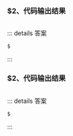 ### $2、代码输出结果

```js

```

::: details 答案

```text
$
```

:::

### $2、代码输出结果

```js

```

::: details 答案

```text
$
```

:::
